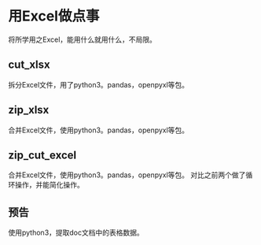 # 用Excel做点事
将所学用之Excel，能用什么就用什么，不局限。
## cut_xlsx
拆分Excel文件，用了python3。pandas，openpyxl等包。
## zip_xlsx
合并Excel文件，使用python3。pandas，openpyxl等包。
## zip_cut_excel
合并Excel文件，使用python3。pandas，openpyxl等包。
对比之前两个做了循环操作，并能简化操作。
## 预告
使用python3，提取doc文档中的表格数据。
